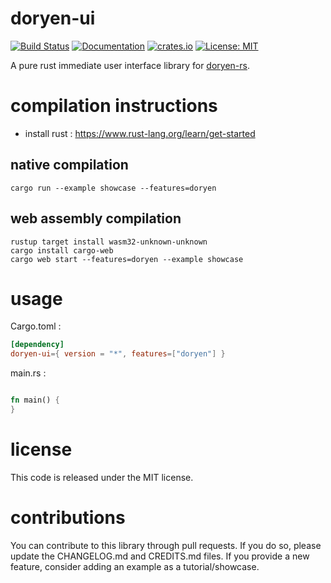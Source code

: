 # doryen-ui

[![Build Status](https://travis-ci.org/jice-nospam/doryen-ui.svg)](https://travis-ci.org/jice-nospam/doryen-ui)
[![Documentation](https://docs.rs/doryen-ui/badge.svg)](https://docs.rs/doryen-ui)
[![crates.io](https://meritbadge.herokuapp.com/doryen-ui)](https://crates.io/crates/doryen-ui)
[![License: MIT](https://img.shields.io/badge/license-MIT-informational.svg)](#license)

A pure rust immediate user interface library for [doryen-rs](https://github.com/jice-nospam/doryen-rs).

# compilation instructions
* install rust : https://www.rust-lang.org/learn/get-started

## native compilation
```
cargo run --example showcase --features=doryen
```

## web assembly compilation
```
rustup target install wasm32-unknown-unknown
cargo install cargo-web
cargo web start --features=doryen --example showcase
```

# usage
Cargo.toml :
```toml
[dependency]
doryen-ui={ version = "*", features=["doryen"] }
```

main.rs :
```rust

fn main() {
}
```

# license

This code is released under the MIT license.

# contributions

You can contribute to this library through pull requests. If you do so, please update the CHANGELOG.md and CREDITS.md files. If you provide a new feature, consider adding an example as a tutorial/showcase.
